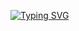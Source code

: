 [![Typing SVG](https://readme-typing-svg.demolab.com/FullstackFirst+line+of+text;Second+line+of+text)](https://git.io/typing-svg)

